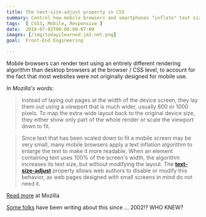 ```yaml
---
title: the text-size-adjust property in CSS
summary: Control how mobile browsers and smartphones "inflate" text sizes
tags:  [ CSS3, Mobile, Responsive ]
date:  2019-07-02T00:00:00-07:00
images: [/img/todayilearned.jm3.net.png]
goal:  Front-End Engineering

---
```


Mobile browsers  can render text using an entirely different rendering
algorithm than desktop browsers at the browser / CSS level, to account
for the fact that most websites were not originally designed for mobile
use. 

_In Mozilla's words:_

> Instead of laying out pages at the width of the device screen, they
lay them out using a viewport that is much wider, usually 800 or 1000
pixels. To map the extra-wide layout back to the original device size,
they either show only part of the whole render or scale the viewport
down to fit.

> Since text that has been scaled down to fit a mobile screen may be
very small, many mobile browsers apply a text inflation algorithm to
enlarge the text to make it more readable. When an element containing
text uses 100% of the screen's width, the algorithm increases its text
size, but without modifying the layout. The **[text-size-adjust][docs]** property
allows web authors to disable or modify this behavior, as web pages
designed with small screens in mind do not need it.

[Read more][docs] at Mozilla

[Some folks][blog] have been writing about this since ... 2002!?  WHO KNEW? 

[docs]: https://developer.mozilla.org/en-US/docs/Web/CSS/text-size-adjust
[blog]: https://jwir3.wordpress.com/2012/07/30/font-inflation-fennec-and-you/
